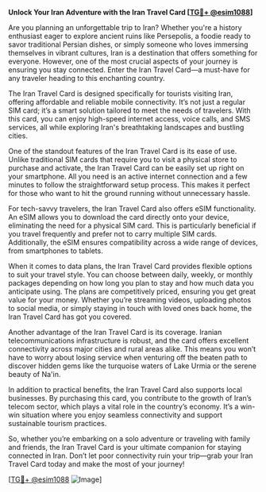 **Unlock Your Iran Adventure with the Iran Travel Card [[TG💪+ @esim1088](https://t.me/s/esim1088)]**

Are you planning an unforgettable trip to Iran? Whether you're a history enthusiast eager to explore ancient ruins like Persepolis, a foodie ready to savor traditional Persian dishes, or simply someone who loves immersing themselves in vibrant cultures, Iran is a destination that offers something for everyone. However, one of the most crucial aspects of your journey is ensuring you stay connected. Enter the Iran Travel Card—a must-have for any traveler heading to this enchanting country.

The Iran Travel Card is designed specifically for tourists visiting Iran, offering affordable and reliable mobile connectivity. It’s not just a regular SIM card; it’s a smart solution tailored to meet the needs of travelers. With this card, you can enjoy high-speed internet access, voice calls, and SMS services, all while exploring Iran's breathtaking landscapes and bustling cities.

One of the standout features of the Iran Travel Card is its ease of use. Unlike traditional SIM cards that require you to visit a physical store to purchase and activate, the Iran Travel Card can be easily set up right on your smartphone. All you need is an active internet connection and a few minutes to follow the straightforward setup process. This makes it perfect for those who want to hit the ground running without unnecessary hassle.

For tech-savvy travelers, the Iran Travel Card also offers eSIM functionality. An eSIM allows you to download the card directly onto your device, eliminating the need for a physical SIM card. This is particularly beneficial if you travel frequently and prefer not to carry multiple SIM cards. Additionally, the eSIM ensures compatibility across a wide range of devices, from smartphones to tablets.

When it comes to data plans, the Iran Travel Card provides flexible options to suit your travel style. You can choose between daily, weekly, or monthly packages depending on how long you plan to stay and how much data you anticipate using. The plans are competitively priced, ensuring you get great value for your money. Whether you’re streaming videos, uploading photos to social media, or simply staying in touch with loved ones back home, the Iran Travel Card has got you covered.

Another advantage of the Iran Travel Card is its coverage. Iranian telecommunications infrastructure is robust, and the card offers excellent connectivity across major cities and rural areas alike. This means you won’t have to worry about losing service when venturing off the beaten path to discover hidden gems like the turquoise waters of Lake Urmia or the serene beauty of Na'in.

In addition to practical benefits, the Iran Travel Card also supports local businesses. By purchasing this card, you contribute to the growth of Iran’s telecom sector, which plays a vital role in the country’s economy. It’s a win-win situation where you enjoy seamless connectivity and support sustainable tourism practices.

So, whether you’re embarking on a solo adventure or traveling with family and friends, the Iran Travel Card is your ultimate companion for staying connected in Iran. Don’t let poor connectivity ruin your trip—grab your Iran Travel Card today and make the most of your journey!

[[TG💪+ @esim1088](https://t.me/s/esim1088) ![Image](https://i.postimg.cc/Y0z9fWf4/image.png)]
